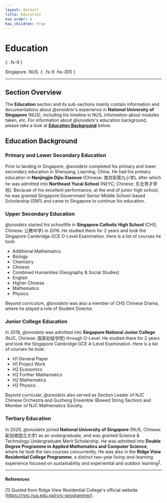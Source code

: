 ```yaml
---
layout: default
title: Education
nav_order: 4
has_children: true
---
```


# Education
{: .fs-9 }

Singapore. NUS.
{: .fs-6 .fw-300 }

---

## Section Overview

The **Education** section and its sub-sections mainly contain information and documentations about *@snoidetx*'s experience in **National University of Singapore** (NUS), including his timeline in NUS, information about modules taken, etc. For information about *@snoidetx*'s education background, please take a look at [**Education Background**](#education-background) below.

## Education Background
### Primary and Lower Secondary Education

Prior to landing in Singapore, *@snoidetx* completed his primary and lower secondary education in Shenyang, Liaoning, China. He had his primary education in **Nanjingjie Dijiu Xiaoxue** (Chinese: 南京街第九小学), after which he was admitted into **Northeast Yucai School** (NEYC; Chinese: 东北育才学校). Because of his excellent performance, at the end of junior high school, he was granted Singapore Government Senior Middle School-based Scholarship (SM1) and came to Singapore to continue his education.

### Upper Secondary Education
*@snoidetx* started his schoollife in **Singapore Catholic High School** (CHS; Chinese: 公教中学) in 2016. He studied there for 2 years and took the Singapore Cambridge GCE O-Level Examination. Here is a list of courses he took:

* Additional Mathematics
* Biology
* Chemistry
* Chinese
* Combined Humanities (Geography & Social Studies)
* English
* Higher Chinese
* Mathematics
* Physics

Beyond curriculum, *@snoidetx* was also a member of CHS Chinese Drama, where he played a role of Student Director.

### Junior College Education
In 2018, *@snoidetx* was admitted into **Singapore National Junior College** (NJC, Chinese: 国家初级学院) through O-Level. He studied there for 2 years and took the Singapore Cambridge GCE A-Level Examination. Here is a list of courses he took:

* H1 General Paper
* H1 Project Work
* H2 Economics
* H2 Further Mathematics
* H2 Mathematics
* H2 Physics

Beyond curricular, *@snoidetx* also served as Section Leader of NJC Chinese Orchestra and Guzheng Ensemble (Bowed String Section) and Member of NJC Mathematics Society.

### Tertiary Education
In 2020, *@snoidetx* joined **National University of Singapore** (NUS, Chinese: 新加坡国立大学) as an undergraduate, and was granted Science & Technology Undergraduate Merit Scholarship. He was admitted into **Double Degree Programme in Applied Mathematics and Computer Science**, where he took the two courses concurrently. He was also in the **Ridge View Residential College Programme**, a distinct two-year living-and-learning experience focused on sustainability and experiential and outdoor learning<sup>[1](#references)</sup>.

---

#### References
[1] Quoted from Ridge View Residential College's official website (https://rvrc.nus.edu.sg/rvrc-programme/).
